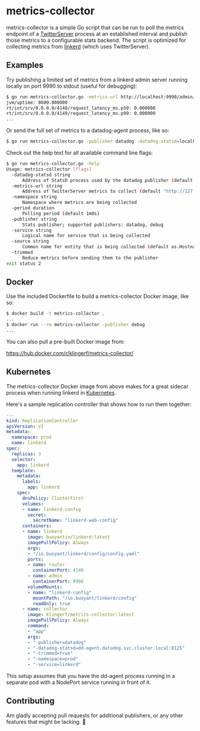 # metrics-collector

metrics-collector is a simple Go script that can be run to poll the metrics
endpoint of a [TwitterServer](https://twitter.github.io/twitter-server/Features.html#metrics)
process at an established interval and publish those metrics to a configurable
stats backend. The script is optimized for collecting metrics from
[linkerd](https://github.com/BuoyantIO/linkerd) (which uses TwitterServer).

## Examples

Try publishing a limited set of metrics from a linkerd admin server running
locally on port 9990 to stdout (useful for debugging):

```bash
$ go run metrics-collector.go -metrics-url http://localhost:9990/admin/metrics.json -publisher debug -period 5s -trimmed true
jvm/uptime: 8600.000000
rt/int/srv/0.0.0.0/4140/request_latency_ms.p50: 0.000000
rt/int/srv/0.0.0.0/4140/request_latency_ms.p99: 0.000000
...
```

Or send the full set of metrics to a datadog-agent process, like so:

```bash
$ go run metrics-collector.go -publisher datadog -datadog-statsd=localhost:8125 -namespace=dev -service=mysvc
```

Check out the help text for all available command line flags:

```bash
$ go run metrics-collector.go -help
Usage: metrics-collector [flags]
  -datadog-statsd string
      Address of StatsD process used by the datadog publisher (default "127.0.0.1:8125")
  -metrics-url string
      Address of TwitterServer metrics to collect (default "http://127.0.0.1:9990/admin/metrics.json")
  -namespace string
      Namespace where metrics are being collected
  -period duration
      Polling period (default 1m0s)
  -publisher string
      Stats publisher; supported publishers: datadog, debug
  -service string
      Logical name for service that is being collected
  -source string
      Common name for entity that is being collected (default os.Hostname())
  -trimmed
      Reduce metrics before sending them to the publisher
exit status 2
```

## Docker

Use the included Dockerfile to build a metrics-collector Docker image, like so:

```bash
$ docker build -t metrics-collector .
...
$ docker run --rm metrics-collector -publisher debug
...
```

You can also pull a pre-built Docker image from:

https://hub.docker.com/r/klingerf/metrics-collector/

## Kubernetes

The metrics-collector Docker image from above makes for a great sidecar process
when running linkerd in [Kubernetes](https://github.com/kubernetes/kubernetes).

Here's a sample replication controller that shows how to run them together:

```yaml
---
kind: ReplicationController
apiVersion: v1
metadata:
  namespace: prod
  name: linkerd
spec:
  replicas: 3
  selector:
    app: linkerd
  template:
    metadata:
      labels:
        app: linkerd
    spec:
      dnsPolicy: ClusterFirst
      volumes:
      - name: linkerd-config
        secret:
          secretName: "linkerd-web-config"
      containers:
      - name: linkerd
        image: buoyantio/linkerd:latest
        imagePullPolicy: Always
        args:
        - "/io.buoyant/linkerd/config/config.yaml"
        ports:
        - name: router
          containerPort: 4140
        - name: admin
          containerPort: 9990
        volumeMounts:
        - name: "linkerd-config"
          mountPath: "/io.buoyant/linkerd/config"
          readOnly: true
      - name: collector
        image: klingerf/metrics-collector:latest
        imagePullPolicy: Always
        command:
        - "app"
        args:
        - "-publisher=datadog"
        - "-datadog-statsd=dd-agent.datadog.svc.cluster.local:8125"
        - "-trimmed=true"
        - "-namespace=prod"
        - "-service=linkerd"
```

This setup assumes that you have the dd-agent process running in a separate pod
with a NodePort service running in front of it.

## Contributing

Am gladly accepting pull requests for additional publishers, or any other
features that might be lacking. :rainbow:

